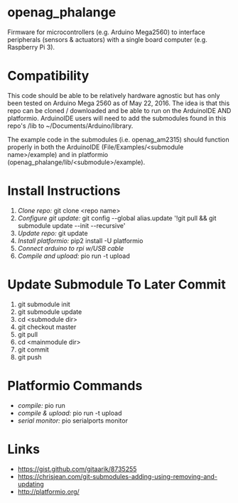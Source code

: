 # openag_phalange
Firmware for microcontrollers (e.g. Arduino Mega2560) to interface peripherals (sensors &amp; actuators) with a single board computer (e.g. Raspberry Pi 3).

# Compatibility 
This code should be able to be relatively hardware agnostic but has only been tested on Arduino Mega 2560 as of May 22, 2016. 
The idea is that this repo can be cloned / downloaded and be able to run on the ArduinoIDE AND platformio. ArduinoIDE users will need to add the submodules found in this repo's /lib to ~/Documents/Arduino/library.

The example code in the submodules (i.e. openag_am2315) should function properly in both the ArduinoIDE (File/Examples/\<submodule name\>/example) and in platformio (openag_phalange/lib/\<submodule\>/example). 


# Install Instructions
1. *Clone repo:* git clone \<repo name\> 
2. *Configure git update:* git config --global alias.update '!git pull && git submodule update --init --recursive'
3. *Update repo:* git update
4. *Install platformio:* pip2 install -U platformio
5. *Connect arduino to rpi w/USB cable*
6. *Compile and upload:* pio run -t upload


# Update Submodule To Later Commit
1. git submodule init
2. git submodule update
3. cd \<submodule dir\>
4. git checkout master
5. git pull
6. cd \<mainmodule dir\>
7. git commit
8. git push

# Platformio Commands
* *compile:* pio run
* *compile & upload:* pio run -t upload
* *serial monitor:* pio serialports monitor

# Links
* https://gist.github.com/gitaarik/8735255
* https://chrisjean.com/git-submodules-adding-using-removing-and-updating
* http://platformio.org/
